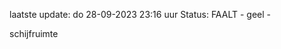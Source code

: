 laatste update: 
do 28-09-2023 23:16   uur 
Status: FAALT - geel - 
<div class="service Y">schijfruimte</div>